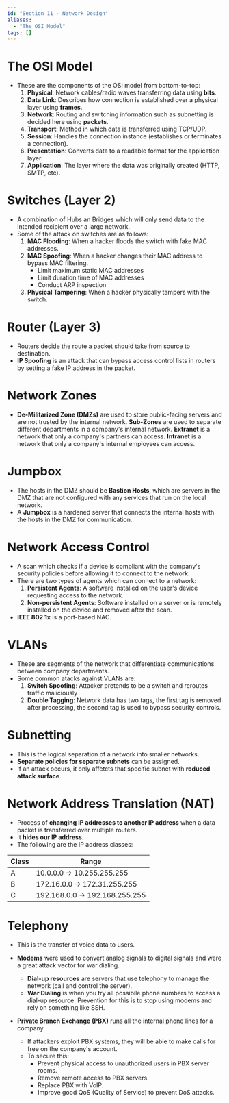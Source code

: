 ```yaml
---
id: "Section 11 - Network Design"
aliases:
  - "The OSI Model"
tags: []
---
```


# The OSI Model
+ These are the components of the OSI model from bottom-to-top:
    1. **Physical**: Network cables/radio waves transferring data using **bits**.
    2. **Data Link**: Describes how connection is established over a physical layer using **frames**.
    3. **Network**: Routing and switching information such as subnetting is decided here using **packets**.
    4. **Transport**: Method in which data is transferred using TCP/UDP.
    5. **Session**: Handles the connection instance (establishes or terminates a connection).
    6. **Presentation**: Converts data to a readable format for the application layer.
    7. **Application**: The layer where the data was originally created (HTTP, SMTP, etc).

# Switches (Layer 2)
+ A combination of Hubs an Bridges which will only send data to the intended recipient over a large network.
+ Some of the attack on switches are as follows:
    1. **MAC Flooding**: When a hacker floods the switch with fake MAC addresses.
    2. **MAC Spoofing**: When a hacker changes their MAC address to bypass MAC filtering.
        + Limit maximum static MAC addresses
        + Limit duration time of MAC addresses
        + Conduct ARP inspection
    3. **Physical Tampering**: When a hacker physically tampers with the switch.

# Router (Layer 3)
+ Routers decide the route a packet should take from source to destination.
+ **IP Spoofing** is an attack that can bypass access control lists in routers by setting a fake IP address in the packet.

# Network Zones
+ **De-Militarized Zone (DMZs)** are used to store public-facing servers and are not trusted by the internal network.
**Sub-Zones** are used to separate different departments in a company's internal network.
**Extranet** is a network that only a company's partners can access.
**Intranet** is a network that only a company's internal employees can access.

# Jumpbox
+  The hosts in the DMZ should be **Bastion Hosts**, which are servers in the DMZ that are not configured with any services that run on the local network.
+ A **Jumpbox** is a hardened server that connects the internal hosts with the hosts in the DMZ for communication.

# Network Access Control
 + A scan which checks if a device is compliant with the company's security policies before allowing it to connect to the network.
 + There are two types of agents which can connect to a network:
    1. **Persistent Agents**: A software installed on the user's device requesting access to the network.
    2. **Non-persistent Agents**: Software installed on a server or is remotely installed on the device and removed after the scan.
+ **IEEE 802.1x** is a port-based NAC.

# VLANs
+ These are segments of the network that differentiate communications between company departments.
+ Some common atacks against VLANs are:
    1. **Switch Spoofing**: Attacker pretends to be a switch and reroutes traffic maliciously
    2. **Double Tagging**: Network data has two tags, the first tag is removed after processing, the second tag is used to bypass security controls.

# Subnetting
+ This is the logical separation of a network into smaller networks.
+ **Separate policies for separate subnets** can be assigned.
+ If an attack occurs, it only affetcts that specific subnet with **reduced attack surface**.

# Network Address Translation (NAT)
+ Process of **changing IP addresses to another IP address** when a data packet is transferred over multiple routers.
+ It **hides our IP address**.
+ The following are the IP address classes:

| Class |           Range               | 
| ----- | ----------------------------- |
| A     | 10.0.0.0 -> 10.255.255.255    |
| B     | 172.16.0.0 -> 172.31.255.255  |
| C     | 192.168.0.0 -> 192.168.255.255|

# Telephony
+ This is the transfer of voice data to users.
+ **Modems** were used to convert analog signals to digital signals and were a great attack vector for war dialing.
    + **Dial-up resources** are servers that use telephony to manage the network (call and control the server).
    + **War Dialing** is when you try all possibile phone numbers to access a dial-up resource. Prevention for this is to stop using modems and rely on something like SSH.

+ **Private Branch Exchange (PBX)** runs all the internal phone lines for a company.
    + If attackers exploit PBX systems, they will be able to make calls for free on the company's account.
    + To secure this:
        + Prevent physical access to unauthorized users in PBX server rooms.
        + Remove remote access to PBX servers.
        + Replace PBX with VoIP.
        + Improve good QoS (Quality of Service) to prevent DoS attacks.
